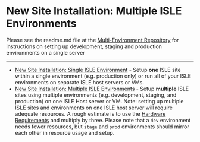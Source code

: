 # New Site Installation: Multiple ISLE Environments

Please see the readme.md file at the [Multi-Environment Repository](https://github.com/Islandora-Collaboration-Group/ISLE-Multi-Environment) for instructions on setting up development, staging and production environments on a single server


---

* [New Site Installation: Single ISLE Environment](install/install-one-environment.md) - Setup **one** ISLE site within a single environment (e.g. production only) or run all of your ISLE environments on separate ISLE host servers or VMs.
* [New Site Installation: Multiple ISLE Environments](install/install-multiple-environments.md) - Setup **multiple** ISLE sites using multiple environments (e.g. development, staging, and production) on one ISLE Host server or VM.  Note: setting up multiple ISLE sites and environments on one ISLE host server will require adequate resources. A rough estimate is to use the [Hardware Requirements](install/host-hardware-requirements.md) and multiply by three. Please note that a `dev` environment needs fewer resources, but `stage` and `prod` environments should mirror each other in resource usage and setup.

